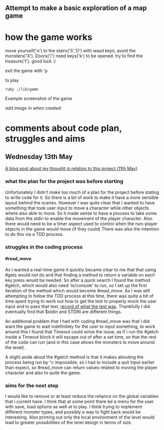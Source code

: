 ## Attempt to make a basic exploration of a map game

# how the game works

move yourself('o') to the stairs('S','D') with wasd keys, avoid the monsters('X'). Doors('|') need keys('k') to be opened.
try to find the treasure('t'). good luck :)

exit the game with 'p

to play

```shell
ruby ./lib/game
```

Example screenshot of the game

 *add image in when created*

# comments about code plan, struggles and aims

## Wednesday 13th May

[A blog post about my thought in relation to this project (11th May)](https://medium.com/@rachaelewins/functionality-in-toy-land-1e5700dca524)

### what the plan for the project was before starting
Unfortunately I didn't make too much of a plan for the project before stating to write code for it. So there is a bit of work to make it have a more sensible layout behind the scenes.
However I was quite clear that I wanted to have something that took user input to move a character while other objects where also able to move.
So it made sense to have a process to take some data from the stdin to enable the movement of the player character.
Also there would need to be a timer aspect used to control when the non-player objects in the game would move (if they could)
There was also the intention to do this via a TDD process.

### struggles in the coding process

#### #read_move
As I wanted a real-time game it quickly became clear to me that that using #gets would not do and that finding a method to return a variable on each key press would be needed. So after a quick search I found the method #getch, which would also need 'io/console' to run, so I set up the first iteration of the method which would become #read_move.
As I was still attempting to follow the TDD process at this time, there was quite a bit of time spent trying to work out how to get the test to properly mock the user input and to pass that test, [record of what the test was](https://github.com/RaeRachael/exploration_game/commit/f2b972e35dee1f88f35197262eea7cf265b654af). Thankfully I did eventually find that $stdin and STDIN are different things.

An additional problem that I had with coding #read_move was that I did want the game to wait indefinitely for the user to input something, to work around this I found that Timeout could solve the issue, as if i run the #getch inside a Timeout block it will escape out of after a set time, so that the rest of the code can run (and in this case allows the monsters to move around the level).

A slight aside about the #getch method is that it makes abouting the process being run by ^c impossible, so I had to include a quit input earlier than expect, so #read_move can return values related to moving the player character and also to quite the game.

### aims for the next step
I would like to remove or at least reduce the reliance on the global variables that i current have.
I think that at some point there be a menu for the user with save, load options as well at to play.
I think trying to implement different monster types, and possibly a way to fight back would be interesting.
Also printing out only the local environment of the level would lead to greater possibilities of the level design in terms of size.
